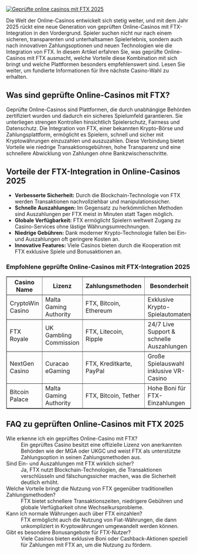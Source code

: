 [![Geprüfte online casinos mit FTX 2025](https://123-caf.pages.dev/gitsignup.png)](https://vrmoo.ru/Bt82HjjY)

<div>   <p>Die Welt der Online-Casinos entwickelt sich stetig weiter, und mit dem Jahr 2025 rückt eine neue Generation von geprüften Online-Casinos mit FTX-Integration in den Vordergrund. Spieler suchen nicht nur nach einem sicheren, transparenten und unterhaltsamen Spielerlebnis, sondern auch nach innovativen Zahlungsoptionen und neuen Technologien wie die Integration von FTX. In diesem Artikel erfahren Sie, was geprüfte Online-Casinos mit FTX ausmacht, welche Vorteile diese Kombination mit sich bringt und welche Plattformen besonders empfehlenswert sind. Lesen Sie weiter, um fundierte Informationen für Ihre nächste Casino-Wahl zu erhalten.</p>    <h2>Was sind geprüfte Online-Casinos mit FTX?</h2>   <p>Geprüfte Online-Casinos sind Plattformen, die durch unabhängige Behörden zertifiziert wurden und dadurch ein sicheres Spielumfeld garantieren. Sie unterliegen strengen Kontrollen hinsichtlich Spielerschutz, Fairness und Datenschutz. Die Integration von FTX, einer bekannten Krypto-Börse und Zahlungsplattform, ermöglicht es Spielern, schnell und sicher mit Kryptowährungen einzuzahlen und auszuzahlen. Diese Verbindung bietet Vorteile wie niedrige Transaktionsgebühren, hohe Transparenz und eine schnellere Abwicklung von Zahlungen ohne Bankzwischenschritte.</p>     <h2>Vorteile der FTX-Integration in Online-Casinos 2025</h2>   <ul>     <li><strong>Verbesserte Sicherheit:</strong> Durch die Blockchain-Technologie von FTX werden Transaktionen nachvollziehbar und manipulationssicher.</li>     <li><strong>Schnelle Auszahlungen:</strong> Im Gegensatz zu herkömmlichen Methoden sind Auszahlungen per FTX meist in Minuten statt Tagen möglich.</li>     <li><strong>Globale Verfügbarkeit:</strong> FTX ermöglicht Spielern weltweit Zugang zu Casino-Services ohne lästige Währungsumrechnungen.</li>     <li><strong>Niedrige Gebühren:</strong> Dank moderner Krypto-Technologie fallen bei Ein- und Auszahlungen oft geringere Kosten an.</li>     <li><strong>Innovative Features:</strong> Viele Casinos bieten durch die Kooperation mit FTX exklusive Spiele und Bonusaktionen an.</li>   </ul>    <h3>Empfohlene geprüfte Online-Casinos mit FTX-Integration 2025</h3>   <table border="1" cellspacing="0" cellpadding="8">     <thead>       <tr>         <th>Casino Name</th>         <th>Lizenz</th>         <th>Zahlungsmethoden</th>         <th>Besonderheit</th>       </tr>     </thead>     <tbody>       <tr>         <td>CryptoWin Casino</td>         <td>Malta Gaming Authority</td>         <td>FTX, Bitcoin, Ethereum</td>         <td>Exklusive Krypto-Spielautomaten</td>       </tr>       <tr>         <td>FTX Royale</td>         <td>UK Gambling Commission</td>         <td>FTX, Litecoin, Ripple</td>         <td>24/7 Live Support & schnelle Auszahlungen</td>       </tr>       <tr>         <td>NextGen Casino</td>         <td>Curacao eGaming</td>         <td>FTX, Kreditkarte, PayPal</td>         <td>Große Spielauswahl inklusive VR-Casino</td>       </tr>       <tr>         <td>Bitcoin Palace</td>         <td>Malta Gaming Authority</td>         <td>FTX, Bitcoin, Tether</td>         <td>Hohe Boni für FTX-Einzahlungen</td>       </tr>     </tbody>   </table>    <h2>FAQ zu geprüften Online-Casinos mit FTX 2025</h2>   <dl>     <dt>Wie erkenne ich ein geprüftes Online-Casino mit FTX?</dt>     <dd>Ein geprüftes Casino besitzt eine offizielle Lizenz von anerkannten Behörden wie der MGA oder UKGC und weist FTX als unterstützte Zahlungsoption in seinen Zahlungsmethoden aus.</dd>      <dt>Sind Ein- und Auszahlungen mit FTX wirklich sicher?</dt>     <dd>Ja, FTX nutzt Blockchain-Technologien, die Transaktionen verschlüsseln und fälschungssicher machen, was die Sicherheit deutlich erhöht.</dd>      <dt>Welche Vorteile bringt die Nutzung von FTX gegenüber traditionellen Zahlungsmethoden?</dt>     <dd>FTX bietet schnellere Transaktionszeiten, niedrigere Gebühren und globale Verfügbarkeit ohne Wechselkursprobleme.</dd>      <dt>Kann ich normale Währungen auch über FTX einzahlen?</dt>     <dd>FTX ermöglicht auch die Nutzung von Fiat-Währungen, die dann unkompliziert in Kryptowährungen umgewandelt werden können.</dd>      <dt>Gibt es besondere Bonusangebote für FTX-Nutzer?</dt>     <dd>Viele Casinos bieten exklusive Boni oder Cashback-Aktionen speziell für Zahlungen mit FTX an, um die Nutzung zu fördern.</dd>   </dl>   </div>
